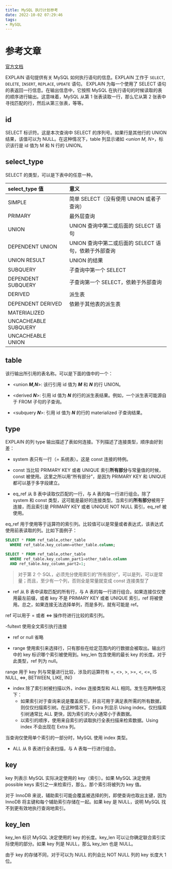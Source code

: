 ```yaml
---
title: MySQL 执行计划参考
date: 2022-10-02 07:29:46
tags:
- MySQL
---
```


# 参考文章
[官方文档](https://dev.mysql.com/doc/refman/8.0/en/explain-output.html)

EXPLAIN 语句提供有关 MySQL 如何执行语句的信息。EXPLAIN 工作于 `SELECT`, `DELETE`, `INSERT`, `REPLACE`, `UPDATE` 语句。
EXPLAIN 为每一个使用了 SELECT 语句的表返回一行信息。在输出信息中，它按照 MySQL 在执行语句的时候读取的表的顺序进行输出。这意味着，MySQL 从第 1 张表读取一行，那么它从第 2 张表中寻找匹配的行，然后从第三张表，等等。


## id
SELECT 标识符。这是本次查询中 SELECT 的序列号。如果行是其他行的 UNION 结果，该值可以为 NULL。在这种情况下，table 列显示诸如 *<union M, N>*，标识该行是 id 值为 M 和 N 行的 UNION。

## select_type
SELECT 的类型，可以是下表中的任意一种。

|select_type 值|意义|
|:---|:---|
|SIMPLE|简单 SELECT（没有使用 UNION 或者子查询）|
|PRIMARY|最外层查询|
|UNION|UNION 查询中第二或后面的 SELECT 语句|
|DEPENDENT UNION|UNION 查询中第二或后面的 SELECT 语句，依赖于外部查询|
|UNION RESULT|UNION 的结果|
|SUBQUERY|子查询中第一个 SELECT|
|DEPENDENT SUBQUERY|子查询第一个 SELECT，依赖于外部查询|
|DERIVED|派生表|
|DEPENDENT DERIVED|依赖于其他表的派生表|
|MATERIALIZED||
|UNCACHEABLE SUBQUERY||
|UNCACHEABLE UNION||


## table
该行输出所引用的表名称。可以是下面的值中的一个：

- <union ***M,N***>: 该行引用 id 值为 ***M*** 和 ***N*** 的行 UNION。

- <derived ***N***>: 引用 id 值为 ***N*** 的行的派生表结果。例如，一个派生表可能源自于 FROM 子句的子查询。

- <subquery ***N***>: 引用 id 值为 ***N*** 的行的 materialized 子查询结果。


## type

EXPLAIN 的列 type 输出描述了表如何连接。下列描述了连接类型，顺序由好到差：

- system
表只有一行（= 系统表）。这是 const 连接的特例。

- const
当比较 PRIMARY KEY 或者 UNIQUE 索引**所有部分**与常量值的时候，const 被使用。这里之所以用“所有部分”，是因为 PRIMARY KEY 和 UNIQUE 都可以基于多字段建立。

- eq_ref
从 B 表中读取仅匹配的一行，与 A 表的每一行进行组合。除了 system 和 const 类型，这可能是最好的连接类型。当索引的**所有部分**被用于连接，而且索引是 PRIMARY KEY 或者 UNIQUE NOT NULL 索引，eq_ref 被使用。

eq_ref 用于使用等于运算符的索引列。比较值可以是常量或者表达式，该表达式使用前表读取的列。比如下面例子：
```sql
SELECT * FROM ref_table,other_table
  WHERE ref_table.key_column=other_table.column;

SELECT * FROM ref_table,other_table
  WHERE ref_table.key_column_part1=other_table.column
  AND ref_table.key_column_part2=1;
```
> 对于第 2 个 SQL，必须充分使用索引的“所有部分”，可以是列，可以是常量；而且，至少有一个列，否则全是常量就变成 const 连接类型了

- ref
从 B 表中读取匹配的所有行，与 A 表的每一行进行组合。如果连接仅仅使用最左前缀，或者 key 不是 PRIMARY KEY 或者 UNIQUE 索引，ref 将被使用。总之，如果连接无法选择单列，而是多列，就有可能是 ref。

ref 可以用于 = 或者 <=> 操作符进行比较的索引列。

-fultext
使用全文索引执行连接

- ref or null
省略

- range
使用索引来选择行，只有那些在给定范围内的行数据会被取出。输出行中的 key 标识哪个索引被使用到。key_len 包含使用的最长 key 的长度。对于此类型，ref 列为 null。

range 用于 key 列与常量进行比较，涉及的运算符有 =, <>, >, >=, <, <=, IS NULL, <=>, BETWEEN, LIKE, IN()

- index
除了索引树被扫描以外，index 连接类型和 ALL 相同。发生在两种情况下：
	- 如果索引对于查询来说是覆盖索引，并且可用于满足表所需的所有数据，则仅仅扫描索引树。在这种情况下，Extra 列显示 Using index。仅扫描索引树通常比 ALL 更快，因为索引的大小通常小于表数据。
	- 以索引的顺序，使用来自索引的读取执行全表扫描来检索数据。Using index 不会出现在 Extra 列。

当查询仅使用单个索引的一部分时，MySQL 使用 index 类型。

- ALL
从 B 表进行全表扫描，与 A 表每一行进行组合。

## key
key 列表示 MySQL 实际决定使用的 key（索引）。如果 MySQL 决定使用 possible keys 索引之一来检索行，那么，那个索引将被列为 key 值。

对于 InnoDB 来说，辅助索引可能会覆盖被选择的列，即使查询也取出主键，因为 InnoDB 将主键和每个辅助索引存储在一起。如果 key 是 NULL，说明 MySQL 找不到更有效地执行查询地索引。

## key_len
key_len 标识 MySQL 决定使用的 key 的长度。key_len 可以让你确定联合索引实际使用的部分。如果 key 列是 NULL，那么 key_len 也是 NULL。

由于 key 的存储不同，对于可以为 NULL 的列会比 NOT NULL 列的 key 长度大 1 位。